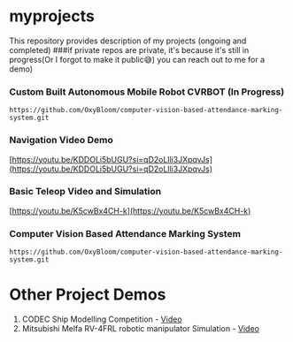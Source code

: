 # myprojects
This repository provides description of my projects (ongoing and completed)
###if private repos are private, it's because it's still in progress(Or I forgot to make it public😅) you can reach out to me for a demo)

### Custom Built Autonomous Mobile Robot CVRBOT (In Progress)

```https://github.com/OxyBloom/computer-vision-based-attendance-marking-system.git```
### Navigation Video Demo

[https://youtu.be/KDDOLi5bUGU?si=qD2oLlli3JXpqvJs](https://youtu.be/KDDOLi5bUGU?si=qD2oLlli3JXpqvJs)

### Basic Teleop Video and Simulation

[https://youtu.be/K5cwBx4CH-k](https://youtu.be/K5cwBx4CH-k)


### Computer Vision Based Attendance Marking System 

```https://github.com/OxyBloom/computer-vision-based-attendance-marking-system.git```

# Other Project Demos
1. CODEC Ship Modelling Competition - [Video](https://youtu.be/DMJbOxNZAHw)
2. Mitsubishi Melfa RV-4FRL robotic manipulator Simulation - [Video](https://youtu.be/3CvvUQ1wdXA)
